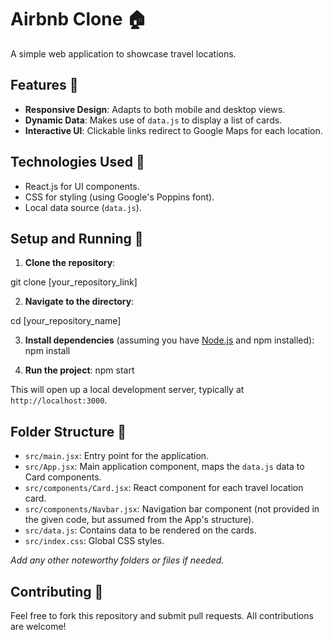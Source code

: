 # Airbnb Clone 🏠

A simple web application to showcase travel locations.

## Features 🌟

- **Responsive Design**: Adapts to both mobile and desktop views.
- **Dynamic Data**: Makes use of `data.js` to display a list of cards.
- **Interactive UI**: Clickable links redirect to Google Maps for each location.

## Technologies Used 💼

- React.js for UI components.
- CSS for styling (using Google's Poppins font).
- Local data source (`data.js`).

## Setup and Running 🏃

1. **Clone the repository**:

git clone [your_repository_link]

2. **Navigate to the directory**:

cd [your_repository_name]


3. **Install dependencies** (assuming you have [Node.js](https://nodejs.org/) and npm installed):
npm install

4. **Run the project**:
npm start

This will open up a local development server, typically at `http://localhost:3000`.

## Folder Structure 📂

- `src/main.jsx`: Entry point for the application.
- `src/App.jsx`: Main application component, maps the `data.js` data to Card components.
- `src/components/Card.jsx`: React component for each travel location card.
- `src/components/Navbar.jsx`: Navigation bar component (not provided in the given code, but assumed from the App's structure).
- `src/data.js`: Contains data to be rendered on the cards.
- `src/index.css`: Global CSS styles.

*Add any other noteworthy folders or files if needed.*

## Contributing 🤝

Feel free to fork this repository and submit pull requests. All contributions are welcome!

